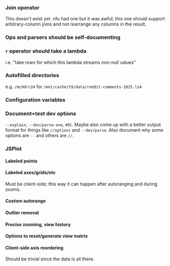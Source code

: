 ### Join operator
This doesn't exist yet. nfu had one but it was awful; this one should support
arbitrary-column joins and not rearrange any columns in the result.

### Ops and parsers should be self-documenting

### `r` operator should take a lambda
i.e. "take rows for which this lambda streams non-null values"

### Autofilled directories
e.g. `/mc9drc24` for `/mnt/cache/t9/data/reddit-comments-2015.lz4`

### Configuration variables

### Document+test dev options
`--explain`, `--dev/parse-one`, etc. Maybe also come up with a better output
format for things like `//options` and `--dev/parse`. Also document why some
options are `--` and others are `//`.

### JSPlot
#### Labeled points
#### Labeled axes/grids/etc
Must be client-side; this way it can happen after autoranging and during zooms.

#### Custom autorange
#### Outlier removal
#### Precise zooming, view history
#### Options to reset/generate view matrix
#### Client-side axis reordering
Should be trivial since the data is all there.
